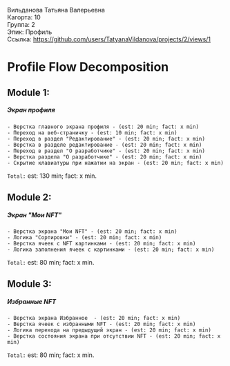 Вильданова Татьяна Валерьевна
<br /> Кагорта: 10
<br /> Группа: 2
<br /> Эпик: Профиль
<br /> Ссылка: https://github.com/users/TatyanaVildanova/projects/2/views/1

# Profile Flow Decomposition

## Module 1:
##### Экран профиля
    - Верстка главного экрана профиля - (est: 20 min; fact: x min)
    - Переход на веб-страничку - (est: 10 min; fact: x min)
    - Переход в раздел "Редактирование" - (est: 20 min; fact: x min)
    - Верстка в разделе редактирование - (est: 20 min; fact: x min)
    - Переход в раздел "О разработчике" - (est: 20 min; fact: x min)
    - Верстка раздела "О разработчике" - (est: 20 min; fact: x min)
    - Скрытие клавиатуры при нажатии на экран - (est: 20 min; fact: x min)
    
`Total:` est: 130 min; fact: x min.
    
## Module 2:
##### Экран "Мои NFT"
    - Верстка экрана "Мои NFT" - (est: 20 min; fact: x min)
    - Логика "Сортировки" - (est: 20 min; fact: x min)
    - Верстка ячеек с NFT картинками - (est: 20 min; fact: x min)
    - Логика заполнения ячеек с картинками - (est: 20 min; fact: x min)
    
`Total:` est: 80 min; fact: x min.
    
    
## Module 3:
##### Избранные NFT
    - Верстка экрана Избранное  - (est: 20 min; fact: x min) 
    - Верстка ячеек с избранными NFT - (est: 20 min; fact: x min) 
    - Логика перехода на предыдущий экран - (est: 20 min; fact: x min) 
    - Верстка состояния экрана при отсутствии NFT - (est: 20 min; fact: x min)
    
`Total:` est: 80 min; fact: x min.
